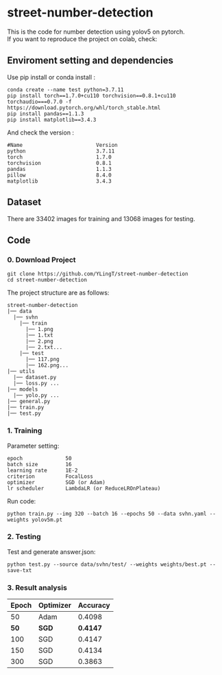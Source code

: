 # street-number-detection

This is the code for number detection using yolov5 on pytorch.  
If you want to reproduce the project on colab, check: 

## Enviroment setting and dependencies 
Use pip install or conda install :
```
conda create --name test python=3.7.11
pip install torch==1.7.0+cu110 torchvision==0.8.1+cu110 torchaudio===0.7.0 -f https://download.pytorch.org/whl/torch_stable.html
pip install pandas==1.1.3
pip install matplotlib==3.4.3
```
And check the version :
```
#Name                        Version
python                       3.7.11
torch                        1.7.0
torchvision                  0.8.1
pandas                       1.1.3
pillow                       8.4.0
matplotlib                   3.4.3
```

## Dataset 
There are 33402 images for training and 13068 images for testing.

## Code 
### 0. Download Project
```
git clone https://github.com/YLingT/street-number-detection
cd street-number-detection
```
The project structure are as follows:
```
street-number-detection
|── data
  |── svhn
    |── train
      |── 1.png
      |── 1.txt
      |── 2.png
      |── 2.txt...
    |── test
      |── 117.png
      |── 162.png...
|── utils
  |── dataset.py
  |── loss.py ...
|── models
  |── yolo.py ...
|── general.py
|── train.py
|── test.py
```
### 1.  Training
Parameter setting:
```
epoch              50
batch size         16
learning rate      1E-2
criterion          FocalLoss
optimizer          SGD (or Adam)
lr scheduler       LambdaLR (or ReduceLROnPlateau)
```
Run code:
```
python train.py --img 320 --batch 16 --epochs 50 --data svhn.yaml --weights yolov5m.pt
```
### 2.  Testing
Test and generate answer.json:
```
python test.py --source data/svhn/test/ --weights weights/best.pt --save-txt
```

### 3.  Result analysis
|   Epoch  |  Optimizer  |   Accuracy   |
|----------|-------------|--------------|
|     50   |     Adam    |    0.4098    |
|     **50**   |     **SGD**     |    **0.4147**    |
|     100  |     SGD     |    0.4147    |
|     150  |     SGD     |    0.4134    |
|     300  |     SGD     |    0.3863    |





